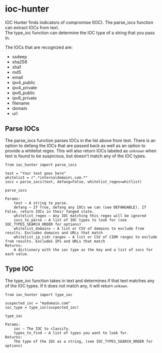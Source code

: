 # ioc-hunter

IOC Hunter finds indicators of compromise (IOC). The parse_iocs function can extract IOCs from text.  
The type_ioc function can determine the IOC type of a string that you pass in.

The IOCs that are recognized are:

- ssdeep
- sha256
- sha1
- md5
- email
- ipv4_public
- ipv4_private
- ipv6_public
- ipv6_private
- filename
- domain
- url

## Parse IOCs
The parse_iocs function parses IOCs in the list above from text. There is an option
to defang the IOCs that are passed back as well as an option to provide a whitelist regex.
This will also return IOCs labeled as ``unknown`` when text is found to be suspicious, but doesn't
match any of the IOC types.

    from ioc_hunter import parse_iocs

    text = "Your text goes here"
    whitelist = r".*internaldomain\.com.*"
    iocs = parse_iocs(text, defang=False, whitelist_regex=whitlist)

```
parse_iocs

Params:
    text – A string to parse.
    defang – If True, defang any IOCs we can (see DEFANGABLE). If False, return IOCs in their fanged state.
    whitelist_regex – Any IOC matching this regex will be ignored
    iocs_to_parse – A list of IOC types to look for (see IOC_TYPES_SEARCH_ORDER for options)
    whitelist_domains – A list or CSV of domains to exclude from results. Excludes domains and URLs that match
    whitelist_ip_cidr_ranges – A list or CSV of CIDR ranges to exclude from results. Excludes IPs and URLs that match
Returns:
    A dictionary with the ioc type as the key and a list of iocs for each value.
```
## Type IOC

The type_ioc function takes in text and determines if that text matches any of the IOC types.
If it does not match any, it will return ``unkown``.


    from ioc_hunter import type_ioc
    
    suspected_ioc = "mydomain.com"
    ioc_type = type_ioc(suspected_ioc)

```
type_ioc

Params:
    ioc – The IOC to classify.
    types_to_find – A list of types you want to look for.
Returns:
    The type of the IOC as a string, (see IOC_TYPES_SEARCH_ORDER for options)
```